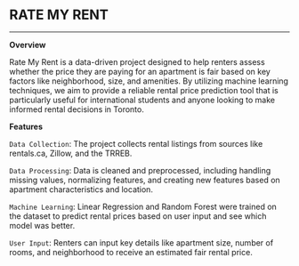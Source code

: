 **<h1 style="font-size: 24px;">RATE MY RENT</h1>**<hr>

**Overview**

Rate My Rent is a data-driven project designed to help renters assess whether the price they are paying for an apartment is fair based on key factors like neighborhood, size, and amenities. By utilizing machine learning techniques, we aim to provide a reliable rental price prediction tool that is particularly useful for international students and anyone looking to make informed rental decisions in Toronto.

**Features**

`Data Collection`: The project collects rental listings from sources like rentals.ca, Zillow, and the TRREB.

`Data Processing`: Data is cleaned and preprocessed, including handling missing values, normalizing features, and creating new features based on apartment characteristics and location.

`Machine Learning`: Linear Regression and Random Forest were trained on the dataset to predict rental prices based on user input and see which model was better.

`User Input`: Renters can input key details like apartment size, number of rooms, and neighborhood to receive an estimated fair rental price.

